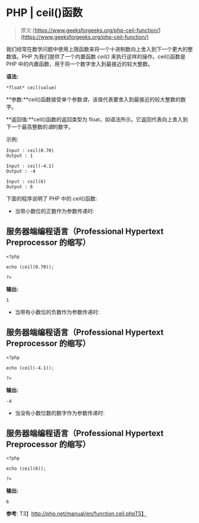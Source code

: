 # PHP | ceil()函数

> 原文:[https://www.geeksforgeeks.org/php-ceil-function/](https://www.geeksforgeeks.org/php-ceil-function/)

我们经常在数学问题中使用上限函数来将一个十进制数向上舍入到下一个更大的整数值。PHP 为我们提供了一个内置函数 *ceil()* 来执行这样的操作。ceil()函数是 PHP 中的内置函数，用于将一个数字舍入到最接近的较大整数。

**语法:**

```
*float* ceil(value)
```

**参数:**ceil()函数接受单个参数*值*，该值代表要舍入到最接近的较大整数的数字。

**返回值:**ceil()函数的返回类型为 float，如语法所示。它返回代表向上舍入到下一个最高整数的*值*的数字。

示例:

```
Input : ceil(0.70)
Output : 1

Input : ceil(-4.1)
Output : -4

Input : ceil(6)
Output : 6
```

下面的程序说明了 PHP 中的 ceil()函数:

*   当带小数位的正数作为参数传递时:

## 服务器端编程语言（Professional Hypertext Preprocessor 的缩写）

```
<?php

echo (ceil(0.70));

?>     
```

**输出:**

```
1
```

*   当带有小数位的负数作为参数传递时:

## 服务器端编程语言（Professional Hypertext Preprocessor 的缩写）

```
<?php

echo (ceil(-4.1));

?>
```

**输出:**

```
-4
```

*   当没有小数位数的数字作为参数传递时:

## 服务器端编程语言（Professional Hypertext Preprocessor 的缩写）

```
<?php

echo (ceil(6));

?>
```

**输出:**

```
6
```

**参考**:
T3】http://php.net/manual/en/function.ceil.phpT5】